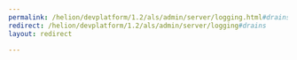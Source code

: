 ```yaml
---
permalink: /helion/devplatform/1.2/als/admin/server/logging.html#drains
redirect: /helion/devplatform/1.2/als/admin/server/logging#drains
layout: redirect

---
```

<!--PUBLISHED-->


<!--
This file is necessary because the link coming from the ALS console is wrong. Not sure who wrote it but we can't fix until the next release.
Instructions:
permalink = The deprecated URL that you want to redirect to a new URL.
redirect  = The new URL.
Give your file the same name as the file that you are redirecting to.
-->
